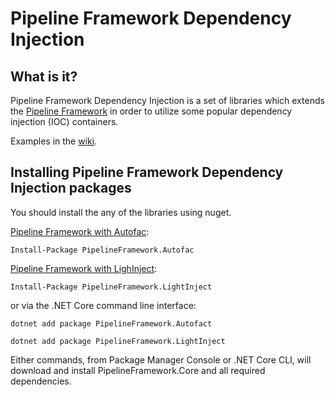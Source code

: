 # Pipeline Framework Dependency Injection

## What is it?

Pipeline Framework Dependency Injection is a set of libraries which extends the [Pipeline Framework](https://github.com/gtmoose32/pipeline-framework) in order to utilize some popular dependency injection (IOC) containers. 

Examples in the [wiki](https://github.com/gtmoose32/pipeline-framwork-di/wiki).

## Installing Pipeline Framework Dependency Injection packages
You should install the any of the libraries using nuget.

[Pipeline Framework with Autofac](https://www.nuget.org/packages/PipelineFramework.Autofac/):

```
Install-Package PipelineFramework.Autofac
```

[Pipeline Framework with LighInject](https://www.nuget.org/packages/PipelineFramework.LightInject/):

```
Install-Package PipelineFramework.LightInject
```

or via the .NET Core command line interface:

```
dotnet add package PipelineFramework.Autofact

dotnet add package PipelineFramework.LightInject
```

Either commands, from Package Manager Console or .NET Core CLI, will download and install PipelineFramework.Core and all required dependencies.
